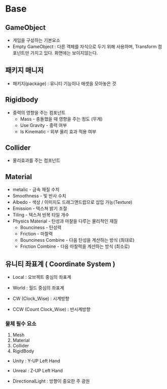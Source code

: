 # Base

## GameObject  
- 게임을 구성하는 기본요소   
- Empty GameObject : 다른 객체를 자식으로 두기 위해 사용하며, Transform 컴포넌트만 가지고 있다. 화면에는 보이지않는다.  

## 패키지 매니저  
- 패키지(package) : 유니티 기능이나 애셋을 모아놓은 것  

## Rigidbody 
- 중력의 영향을 주는 컴포넌트
  * Mass - 충돌했을 때 영향을 주는 정도 (무게)
  * Use Gravity - 중력 여부
  * Is Kinematic - 외부 물리 효과 적용 여부
  
## Collider  
- 물리효과를 주는 컴포넌트

## Material  
  * metalic  - 금속 재질 수치
  * Smoothness - 빛 반사 수치
  * Albedo - 색상 / 이미지도 드래그앤드랍으로 삽입 가능(Texture)
  * Emission - 텍스쳐 밝기 조절
  * Tiling - 텍스쳐 반복 타일 개수
  * Physics Material - 탄성과 마찰을 다루는 물리적인 재질 
    * Bounciness - 탄성력
    * Friction - 마찰력
    * Bounciness Combine - 다음 탄성을 계산하는 방식 (최대로)
    * Friction Combine - 다음 마찰력을 계산하는 방식 (최소로)
    
## 유니티 좌표계 ( Coordinate System )  
- Local : 오브젝트 중심의 좌표계  
- World : 월드 중심의 좌표계  

- CW (Clock_Wise) : 시계방향  
- CCW (Count Clock_Wise) : 반시계방향  
    
### 물체 필수 요소
1. Mesh
2. Material
3. Collider
4. RigidBody  

- Unity : Y-UP Left Hand  
- Unreal : Z-UP Left Hand  

- DirectionalLight : 방향이 중요한 주 광원

